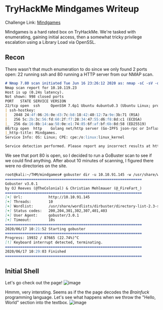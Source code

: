 # TryHackMe Mindgames Writeup

Challenge Link: [Mindgames](https://tryhackme.com/room/mindgames)

Mindgames is a hard rated box on TryHackMe. We're tasked with enumerating, gaining initial access, then a somewhat tricky privilege escalation using a Library Load via OpenSSL.

## Recon

There wasn't that much enumeration to do since we only found 2 ports open: 22 running ssh and 80 running a HTTP server from our NMAP scan.

```markdown
# Nmap 7.80 scan initiated Tue Jun 16 23:26:12 2020 as: nmap -sC -sV -o nmap 10.10.119.23
Nmap scan report for 10.10.119.23
Host is up (0.24s latency).
Not shown: 998 closed ports
PORT   STATE SERVICE VERSION
22/tcp open  ssh     OpenSSH 7.6p1 Ubuntu 4ubuntu0.3 (Ubuntu Linux; protocol 2.0)
| ssh-hostkey: 
|   2048 24:4f:06:26:0e:d3:7c:b8:18:42:40:12:7a:9e:3b:71 (RSA)
|   256 5c:2b:3c:56:fd:60:2f:f7:28:34:47:55:d6:f8:8d:c1 (ECDSA)
|_  256 da:16:8b:14:aa:58:0e:e1:74:85:6f:af:bf:6b:8d:58 (ED25519)
80/tcp open  http    Golang net/http server (Go-IPFS json-rpc or InfluxDB API)
|_http-title: Mindgames.
Service Info: OS: Linux; CPE: cpe:/o:linux:linux_kernel

Service detection performed. Please report any incorrect results at https://nmap.org/submit/ .
```

We see that port 80 is open, so I decided to run a GoBuster scan to see if we could find anything. After about 10 minutes of scanning, I figured there were no directories on the site.
```markdown
root@kali:~/THM/mindgames# gobuster dir -u 10.10.91.145 -w /usr/share/wordlists/dirbuster/directory-list-2.3-small.txt 
===============================================================
Gobuster v3.0.1
by OJ Reeves (@TheColonial) & Christian Mehlmauer (@_FireFart_)
===============================================================
[+] Url:            http://10.10.91.145
[+] Threads:        10
[+] Wordlist:       /usr/share/wordlists/dirbuster/directory-list-2.3-small.txt
[+] Status codes:   200,204,301,302,307,401,403
[+] User Agent:     gobuster/3.0.1
[+] Timeout:        10s
===============================================================
2020/06/17 10:21:52 Starting gobuster
===============================================================
Progress: 19932 / 87665 (22.74%)^C
[!] Keyboard interrupt detected, terminating.
===============================================================
2020/06/17 10:29:03 Finished
===============================================================
```

## Initial Shell

Let's go check out the page!
![image]({{0xtaylur.github.io}}/assets/mindgames_page.png)

Hmmm, very intersting. Seems as if the the page decodes the _Brainfuck_ programming language. Let's see what happens when we throw the "Hello, World" section into the textbox.
![image]({{0xtaylur.github.io}}/assets/hello_world.png)
